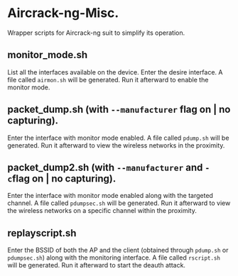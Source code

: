 # Aircrack-ng-Misc.
Wrapper scripts for Aircrack-ng suit to simplify its operation.
## monitor_mode.sh
List all the interfaces available on the device. Enter the desire interface. A file called `airmon.sh` will be generated. Run it afterward to enable the monitor mode.
## packet_dump.sh (with `--manufacturer` flag on | no capturing).
Enter the interface with monitor mode enabled. A file called `pdump.sh` will be generated. Run it afterward to view the wireless networks in the proximity.
## packet_dump2.sh (with `--manufacturer` and `-c`flag on | no capturing).
Enter the interface with monitor mode enabled along with the targeted channel. A file called `pdumpsec.sh` will be generated. Run it afterward to view the wireless networks on a specific channel within the proximity.
## replayscript.sh
Enter the BSSID of both the AP and the client (obtained through `pdump.sh` or `pdumpsec.sh`) along with the monitoring interface. A file called `rscript.sh` will be generated. Run it afterward to start the deauth attack.
